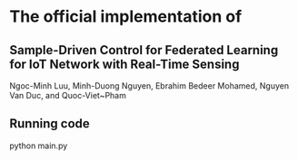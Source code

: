 # The official implementation of 
## Sample-Driven Control for Federated Learning for IoT Network with Real-Time Sensing 
Ngoc-Minh Luu, Minh-Duong Nguyen, Ebrahim Bedeer Mohamed, Nguyen Van Duc, and Quoc-Viet~Pham

## Running code
python main.py 
